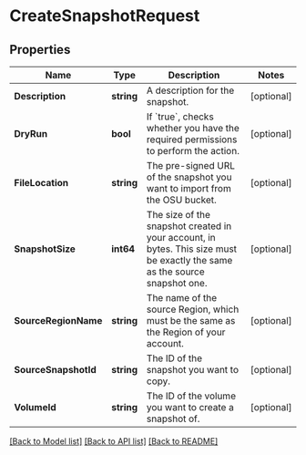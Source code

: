 # CreateSnapshotRequest

## Properties

Name | Type | Description | Notes
------------ | ------------- | ------------- | -------------
**Description** | **string** | A description for the snapshot. | [optional] 
**DryRun** | **bool** | If &#x60;true&#x60;, checks whether you have the required permissions to perform the action. | [optional] 
**FileLocation** | **string** | The pre-signed URL of the snapshot you want to import from the OSU bucket. | [optional] 
**SnapshotSize** | **int64** | The size of the snapshot created in your account, in bytes. This size must be exactly the same as the source snapshot one. | [optional] 
**SourceRegionName** | **string** | The name of the source Region, which must be the same as the Region of your account. | [optional] 
**SourceSnapshotId** | **string** | The ID of the snapshot you want to copy. | [optional] 
**VolumeId** | **string** | The ID of the volume you want to create a snapshot of. | [optional] 

[[Back to Model list]](../README.md#documentation-for-models) [[Back to API list]](../README.md#documentation-for-api-endpoints) [[Back to README]](../README.md)


